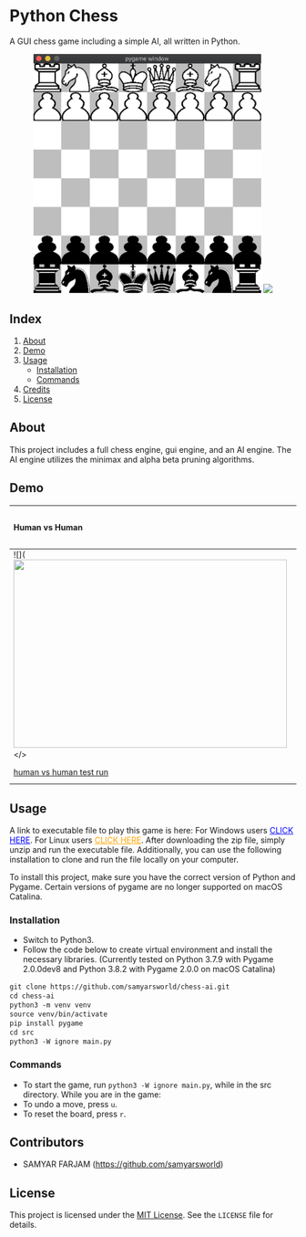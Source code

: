 # Python Chess
A GUI chess game including a simple AI, all written in Python.
<p align="center">
<img src="github-static/chess-start.png" width="400"/>
<img src="https://media.giphy.com/media/v1.Y2lkPTc5MGI3NjExZWM4ZDAwYzg2OGJhNWNkZmIzMTUzZTc5NzZiNjEwMmZkYTdhNjU3NyZlcD12MV9pbnRlcm5hbF9naWZzX2dpZklkJmN0PWc/UemgyvVLgpZdmFz1AO/giphy.gif" width="400"/>

</p>

## Index
1. [About](#about)
2. [Demo](#demo)
3. [Usage](#usage)
    * [Installation](#installation)
    * [Commands](#commands)
4. [Credits](#credits)
5. [License](#license)

<a name="about"></a>
## About
This project includes a full chess engine, gui engine, and an AI engine. The AI engine utilizes the minimax and alpha beta pruning algorithms.

<a name="demo"></a>
## Demo
| Human vs Human   | Human vs AI (AI is controlling black)  |
|:----------------------|:------------------|
|![](<img src="[https://giphy.com/embed/EnyTrJyjjwTcAkM862](https://media.giphy.com/media/v1.Y2lkPTc5MGI3NjExOWY4Mjg5YTdkNDczMDNhYzRiMDQ5YzdlMzU0YjM2OTUwZGIxMGU4ZSZlcD12MV9pbnRlcm5hbF9naWZzX2dpZklkJmN0PWc/EnyTrJyjjwTcAkM862/giphy.gif)" width="480" height="330" frameBorder="0" class="giphy-embed" allowFullScreen></> | ![](./github-static/chess-clip2.gif) |
| [human vs human test run]() | [human vs AI test run](https://www.youtube.com/watch?v=npUyYXWPDfI) |

<a name="usage"></a>
## Usage
A link to executable file to play this game is here: For Windows users <a style="color:blue;" href="https://drive.google.com/file/d/1whberk3yM7k9m4i6Gn-LHCxXZ84Q8WeH/view?usp=share_link">CLICK HERE</a>. For Linux users <a style="color:orange;" href="https://drive.google.com/file/d/1acJsgsbm9qi27_SazzMhxmidVgkWVjsD/view?usp=share_link">CLICK HERE</a>. After downloading the zip file, simply unzip and run the executable file.
Additionally, you can use the following installation to clone and run the file locally on your computer.

To install this project, make sure you have the correct version of Python and Pygame. Certain versions of pygame are no longer supported on macOS Catalina.

<a name="installation"></a>
### Installation
- Switch to Python3.
- Follow the code below to create virtual environment and install the necessary libraries.
(Currently tested on Python 3.7.9 with Pygame 2.0.0dev8 and Python 3.8.2 with Pygame 2.0.0 on macOS Catalina)
```
git clone https://github.com/samyarsworld/chess-ai.git
cd chess-ai
python3 -m venv venv
source venv/bin/activate
pip install pygame
cd src
python3 -W ignore main.py
```

<a name="commands"></a>
### Commands
- To start the game, run `python3 -W ignore main.py`, while in the src directory. While you are in the game:
- To undo a move, press `u`.
- To reset the board, press `r`.

<a name="credits"></a>
## Contributors

- SAMYAR FARJAM (https://github.com/samyarsworld)

<a name="license"></a>
## License

This project is licensed under the [MIT License](https://opensource.org/licenses/MIT). See the `LICENSE` file for details.
